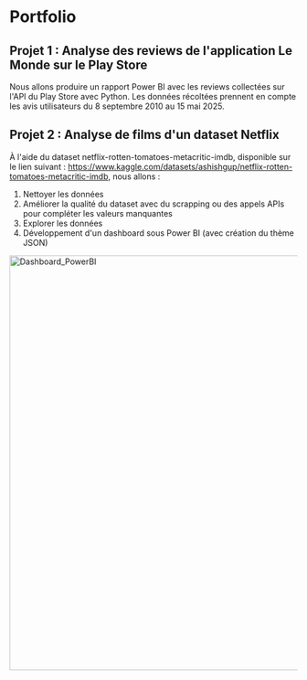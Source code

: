 # Portfolio

## Projet 1 : Analyse des reviews de l'application Le Monde sur le Play Store
Nous allons produire un rapport Power BI avec les reviews collectées sur l'API du Play Store avec Python. 
Les données récoltées prennent en compte les avis utilisateurs du 8 septembre 2010 au 15 mai 2025.

## Projet 2 : Analyse de films d'un dataset Netflix 
À l'aide du dataset netflix-rotten-tomatoes-metacritic-imdb, disponible sur le lien suivant : https://www.kaggle.com/datasets/ashishgup/netflix-rotten-tomatoes-metacritic-imdb, nous allons :
  1. Nettoyer les données
  2. Améliorer la qualité du dataset avec du scrapping ou des appels APIs pour compléter les valeurs manquantes
  3. Explorer les données
  4. Développement d'un dashboard sous Power BI (avec création du thème JSON) 

<img width="1567" height="726" alt="Dashboard_PowerBI" src="https://github.com/user-attachments/assets/4382ee8d-20ef-4833-a308-367db8602691" />

